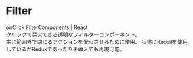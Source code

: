 # Filter
onClick FilterComponents | React  
クリックで発火できる透明なフィルターコンポーネント。  
主に範囲外で閉じるアクションを発火させるために使用。
状態にRecoilを使用しているがReduxであったり未導入でも再現可能。
